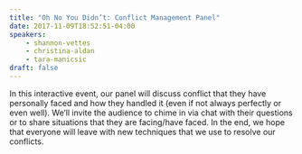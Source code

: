 ```yaml
---
title: "Oh No You Didn’t: Conflict Management Panel"
date: 2017-11-09T18:52:51-04:00
speakers:
    - shannon-vettes
    - christina-aldan
    - tara-manicsic
draft: false
---
```


In this interactive event, our panel will discuss conflict that they have personally faced and how they handled it (even if not always perfectly or even well). We’ll invite the audience to chime in via chat with their questions or to share situations that they are facing/have faced. In the end, we hope that everyone will leave with new techniques that we use to resolve our conflicts.